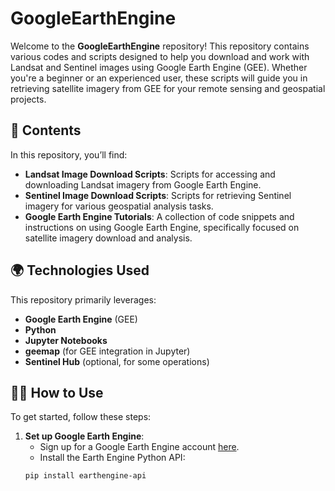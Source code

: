 # GoogleEarthEngine

Welcome to the **GoogleEarthEngine** repository! This repository contains various codes and scripts designed to help you download and work with Landsat and Sentinel images using Google Earth Engine (GEE). Whether you're a beginner or an experienced user, these scripts will guide you in retrieving satellite imagery from GEE for your remote sensing and geospatial projects.

## 📡 Contents

In this repository, you’ll find:

- **Landsat Image Download Scripts**: Scripts for accessing and downloading Landsat imagery from Google Earth Engine.
- **Sentinel Image Download Scripts**: Scripts for retrieving Sentinel imagery for various geospatial analysis tasks.
- **Google Earth Engine Tutorials**: A collection of code snippets and instructions on using Google Earth Engine, specifically focused on satellite imagery download and analysis.

## 🌍 Technologies Used

This repository primarily leverages:

- **Google Earth Engine** (GEE)
- **Python**
- **Jupyter Notebooks**
- **geemap** (for GEE integration in Jupyter)
- **Sentinel Hub** (optional, for some operations)

## 🧑‍💻 How to Use

To get started, follow these steps:

1. **Set up Google Earth Engine**: 
   - Sign up for a Google Earth Engine account [here](https://signup.earthengine.google.com/).
   - Install the Earth Engine Python API: 
   ```bash
   pip install earthengine-api
